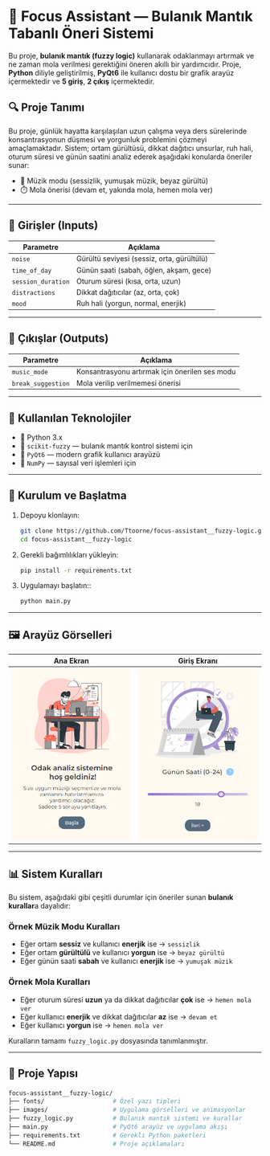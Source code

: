 # 🎯 Focus Assistant — Bulanık Mantık Tabanlı Öneri Sistemi

Bu proje, **bulanık mantık (fuzzy logic)** kullanarak odaklanmayı artırmak ve ne zaman mola verilmesi gerektiğini öneren akıllı bir yardımcıdır. Proje, **Python** diliyle geliştirilmiş, **PyQt6** ile kullanıcı dostu bir grafik arayüz içermektedir ve **5 giriş**, **2 çıkış** içermektedir.

## 🔍 Proje Tanımı

Bu proje, günlük hayatta karşılaşılan uzun çalışma veya ders sürelerinde konsantrasyonun düşmesi ve yorgunluk problemini çözmeyi amaçlamaktadır. Sistem; ortam gürültüsü, dikkat dağıtıcı unsurlar, ruh hali, oturum süresi ve günün saatini analiz ederek aşağıdaki konularda öneriler sunar:

- 🎵 Müzik modu (sessizlik, yumuşak müzik, beyaz gürültü)
- ⏱️ Mola önerisi (devam et, yakında mola, hemen mola ver)

---

## 🧠 Girişler (Inputs)

| Parametre          | Açıklama                                   |
| ------------------ | ------------------------------------------ |
| `noise`            | Gürültü seviyesi (sessiz, orta, gürültülü) |
| `time_of_day`      | Günün saati (sabah, öğlen, akşam, gece)    |
| `session_duration` | Oturum süresi (kısa, orta, uzun)           |
| `distractions`     | Dikkat dağıtıcılar (az, orta, çok)         |
| `mood`             | Ruh hali (yorgun, normal, enerjik)         |

---

## 🎯 Çıkışlar (Outputs)

| Parametre          | Açıklama                                       |
| ------------------ | ---------------------------------------------- |
| `music_mode`       | Konsantrasyonu artırmak için önerilen ses modu |
| `break_suggestion` | Mola verilip verilmemesi önerisi               |

---

## 🧰 Kullanılan Teknolojiler

- 🐍 Python 3.x
- 🧠 `scikit-fuzzy` — bulanık mantık kontrol sistemi için
- 🎨 `PyQt6` — modern grafik kullanıcı arayüzü
- 🧪 `NumPy` — sayısal veri işlemleri için

---

## 🚀 Kurulum ve Başlatma

1. Depoyu klonlayın:
   ```bash
   git clone https://github.com/Ttoorne/focus-assistant__fuzzy-logic.git
   cd focus-assistant__fuzzy-logic
   ```
2. Gerekli bağımlılıkları yükleyin:

   ```bash
   pip install -r requirements.txt
   ```

3. Uygulamayı başlatın::

   ```bash
   python main.py
   ```

---

## 🖼️ Arayüz Görselleri

| Ana Ekran                      | Giriş Ekranı                 |
| ------------------------------ | ---------------------------- |
| ![main](images/mainPageEx.png) | ![start](images/inputEx.png) |

---

## 📊 Sistem Kuralları

Bu sistem, aşağıdaki gibi çeşitli durumlar için öneriler sunan **bulanık kurallar**a dayalıdır:

### Örnek Müzik Modu Kuralları

- Eğer ortam **sessiz** ve kullanıcı **enerjik** ise → `sessizlik`
- Eğer ortam **gürültülü** ve kullanıcı **yorgun** ise → `beyaz gürültü`
- Eğer günün saati **sabah** ve kullanıcı **enerjik** ise → `yumuşak müzik`

### Örnek Mola Kuralları

- Eğer oturum süresi **uzun** ya da dikkat dağıtıcılar **çok** ise → `hemen mola ver`
- Eğer kullanıcı **enerjik** ve dikkat dağıtıcılar **az** ise → `devam et`
- Eğer kullanıcı **yorgun** ise → `hemen mola ver`

Kuralların tamamı `fuzzy_logic.py` dosyasında tanımlanmıştır.

---

## 📁 Proje Yapısı

```bash
focus-assistant__fuzzy-logic/
├── fonts/                   # Özel yazı tipleri
├── images/                  # Uygulama görselleri ve animasyonlar
├── fuzzy_logic.py           # Bulanık mantık sistemi ve kurallar
├── main.py                  # PyQt6 arayüz ve uygulama akışı
├── requirements.txt         # Gerekli Python paketleri
└── README.md                # Proje açıklamaları
```
